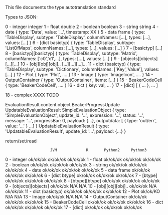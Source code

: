 This file documents the type autotranslation standard


Types to JSON:


0 - integer					integer
1 - float					double
2 - boolean					boolean
3 - string					string
4 - date					{ type: 'Date', value: '...', timestamp: XX }
5 - data frame				{ type: 'TableDisplay', subtype: 'TableDisplay', columnNames: [...], types: [...], values: [...] }
6 - [dict basictyp]			{ type: 'TableDisplay', subtype: 'ListOfMaps', columnNames: [...], types: [...], values: [...] }
7 - [basictyp]				[...]
8 - [basictyp][basictyp]	{ type: 'TableDisplay', subtype: 'Matrix', columnNames: ['c0','c1',...], types: [...], values: [...] }
9 - [objects][objects]		[...][...]
10 - [obj][obj][obj]..		[...][...][...]...
11 - dict (basictyp)		{ type: 'TableDisplay', subtype: 'Dictionary', columnNames: ['Key','Value'], values: [...] }
12 - Plot					{ type: 'Plot', .... }
13 - Image					{ type: 'ImageIcon', .... }
14 - OutputContainer			{ type: 'OutputContainer', items: [...] }
15 - BeakerCodeCell			{ type: 'BeakerCodeCell', .... }
16 - dict					{ key: val, ... }
17 - [dict]					[ { ... }, ... ]

18 - complex XXXX TODO

EvaluationResult		content object
BeakerProgressUpdate
UpdatableEvaluationResult
SimpleEvaluationObject	{ type: 'SimpleEvaluationObject', update_id: '...', expression: '...', status: '...', message: '...', progressBar: 0, payload: {...}, outputdata: [ { type: 'out/err', value: '...' } ...] }
UpdatableEvaluationResult	{ type: 'UpdatableEvaluationResult', update_id: '...', payload: {...} }


return/set/read


						JVM				R		Python2		Python3
0 - integer				ok/ok/ok	ok/ok/ok	ok/ok/ok
1 - float				ok/ok/ok	ok/ok/ok	ok/ok/ok
2 - boolean				ok/ok/ok	ok/ok/ok	ok/ok/ok
3 - string				ok/ok/ok	ok/ok/ok	ok/ok/ok
4 - date				ok/ok/ok	ok/ok/ok	ok/ok/ok
5 - data frame			ok/ok/ok	ok/ok/ok	ok/ok/ok
6 - [dict btype]		ok/ok/ok	ok/ok/ok    ok/ok/ok
7 - [btype]				ok/ok/ok	ok/ok/ok    ok/ok/ok
8 - [btype][btype]		ok/ok/ok	ok/ok/ok    ok/ok/ok
9 - [objects][objects]	ok/ok/ok	N/A			N/A
10 - [obj][obj][obj]..	ok/ok/ok	N/A			ok/ok/ok
11 - dict (basictyp)	ok/ok/ok	ok/ok/ok    ok/ok/ok
12 - Plot				ok/ok/KO	N/A			N/A
13 - Image				ok/ok/ok	N/A         N/A
14 - OutputContainer	ok/ok/ok	ok/ok/ok	ok/ok/ok
15 - BeakerCodeCell		ok/ok/ok	ok/ok/ok	ok/ok/ok
16 - dict				ok/ok/ok	ok/ok/ok	ok/ok/ok
17 - [dict]				ok/ok/ok	ok/ok/ok	ok/ok/ok



